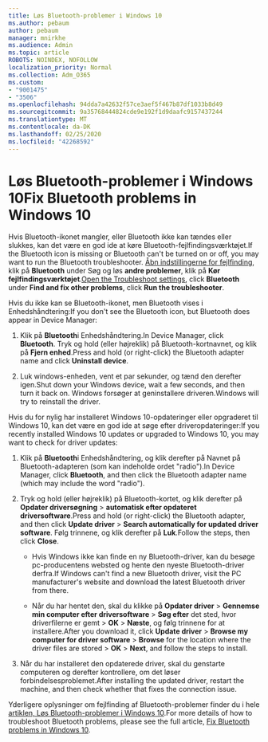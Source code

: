 ```yaml
---
title: Løs Bluetooth-problemer i Windows 10
ms.author: pebaum
author: pebaum
manager: mnirkhe
ms.audience: Admin
ms.topic: article
ROBOTS: NOINDEX, NOFOLLOW
localization_priority: Normal
ms.collection: Adm_O365
ms.custom:
- "9001475"
- "3506"
ms.openlocfilehash: 94dda7a42632f57ce3aef5f467b87df1033b8d49
ms.sourcegitcommit: 9a35768444824cde9e192f1d9daafc9157437244
ms.translationtype: MT
ms.contentlocale: da-DK
ms.lasthandoff: 02/25/2020
ms.locfileid: "42268592"
---
```

# <a name="fix-bluetooth-problems-in-windows-10"></a><span data-ttu-id="45dee-102">Løs Bluetooth-problemer i Windows 10</span><span class="sxs-lookup"><span data-stu-id="45dee-102">Fix Bluetooth problems in Windows 10</span></span>

<span data-ttu-id="45dee-103">Hvis Bluetooth-ikonet mangler, eller Bluetooth ikke kan tændes eller slukkes, kan det være en god ide at køre Bluetooth-fejlfindingsværktøjet.</span><span class="sxs-lookup"><span data-stu-id="45dee-103">If the Bluetooth icon is missing or Bluetooth can't be turned on or off, you may want to run the Bluetooth troubleshooter.</span></span> <span data-ttu-id="45dee-104">[Åbn indstillingerne for fejlfinding](ms-settings:troubleshoot), klik på **Bluetooth** under Søg og løs **andre problemer**, klik på **Kør fejlfindingsværktøjet**.</span><span class="sxs-lookup"><span data-stu-id="45dee-104">[Open the Troubleshoot settings](ms-settings:troubleshoot), click **Bluetooth** under **Find and fix other problems**, click **Run the troubleshooter**.</span></span>

<span data-ttu-id="45dee-105">Hvis du ikke kan se Bluetooth-ikonet, men Bluetooth vises i Enhedshåndtering:</span><span class="sxs-lookup"><span data-stu-id="45dee-105">If you don't see the Bluetooth icon, but Bluetooth does appear in Device Manager:</span></span>

1. <span data-ttu-id="45dee-106">Klik på **Bluetooth**i Enhedshåndtering.</span><span class="sxs-lookup"><span data-stu-id="45dee-106">In Device Manager, click **Bluetooth**.</span></span> <span data-ttu-id="45dee-107">Tryk og hold (eller højreklik) på Bluetooth-kortnavnet, og klik på **Fjern enhed**.</span><span class="sxs-lookup"><span data-stu-id="45dee-107">Press and hold (or right-click) the Bluetooth adapter name and click **Uninstall device**.</span></span>

2. <span data-ttu-id="45dee-108">Luk windows-enheden, vent et par sekunder, og tænd den derefter igen.</span><span class="sxs-lookup"><span data-stu-id="45dee-108">Shut down your Windows device, wait a few seconds, and then turn it back on.</span></span> <span data-ttu-id="45dee-109">Windows forsøger at geninstallere driveren.</span><span class="sxs-lookup"><span data-stu-id="45dee-109">Windows will try to reinstall the driver.</span></span>

<span data-ttu-id="45dee-110">Hvis du for nylig har installeret Windows 10-opdateringer eller opgraderet til Windows 10, kan det være en god ide at søge efter driveropdateringer:</span><span class="sxs-lookup"><span data-stu-id="45dee-110">If you recently installed Windows 10 updates or upgraded to Windows 10, you may want to check for driver updates:</span></span>

1. <span data-ttu-id="45dee-111">Klik på **Bluetooth**i Enhedshåndtering, og klik derefter på Navnet på Bluetooth-adapteren (som kan indeholde ordet "radio").</span><span class="sxs-lookup"><span data-stu-id="45dee-111">In Device Manager, click **Bluetooth**, and then click the Bluetooth adapter name (which may include the word "radio").</span></span>

2. <span data-ttu-id="45dee-112">Tryk og hold (eller højreklik) på Bluetooth-kortet, og klik derefter på **Opdater driversøgning** > **automatisk efter opdateret driversoftware**.</span><span class="sxs-lookup"><span data-stu-id="45dee-112">Press and hold (or right-click) the Bluetooth adapter, and then click **Update driver** > **Search automatically for updated driver software**.</span></span> <span data-ttu-id="45dee-113">Følg trinnene, og klik derefter på **Luk**.</span><span class="sxs-lookup"><span data-stu-id="45dee-113">Follow the steps, then click **Close**.</span></span>

      - <span data-ttu-id="45dee-114">Hvis Windows ikke kan finde en ny Bluetooth-driver, kan du besøge pc-producentens websted og hente den nyeste Bluetooth-driver derfra.</span><span class="sxs-lookup"><span data-stu-id="45dee-114">If Windows can't find a new Bluetooth driver, visit the PC manufacturer's website and download the latest Bluetooth driver from there.</span></span>

    - <span data-ttu-id="45dee-115">Når du har hentet den, skal du klikke på **Opdater driver** > **Gennemse min computer efter driversoftware** > **Søg efter** det sted, hvor driverfilerne er gemt > **OK** > **Næste**, og følg trinnene for at installere.</span><span class="sxs-lookup"><span data-stu-id="45dee-115">After you download it, click **Update driver** > **Browse my computer for driver software** > **Browse** for the location where the driver files are stored > **OK** > **Next**, and follow the steps to install.</span></span>

3. <span data-ttu-id="45dee-116">Når du har installeret den opdaterede driver, skal du genstarte computeren og derefter kontrollere, om det løser forbindelsesproblemet.</span><span class="sxs-lookup"><span data-stu-id="45dee-116">After installing the updated driver, restart the machine, and then check whether that fixes the connection issue.</span></span>

<span data-ttu-id="45dee-117">Yderligere oplysninger om fejlfinding af Bluetooth-problemer finder du i hele [artiklen, Løs Bluetooth-problemer i Windows 10](https://support.microsoft.com/help/14169/windows-10-fix-bluetooth-problems).</span><span class="sxs-lookup"><span data-stu-id="45dee-117">For more details of how to troubleshoot Bluetooth problems, please see the full article, [Fix Bluetooth problems in Windows 10](https://support.microsoft.com/help/14169/windows-10-fix-bluetooth-problems).</span></span>

